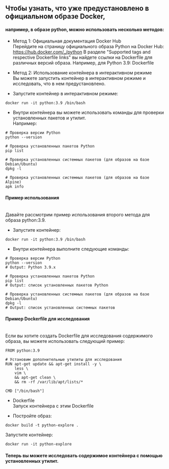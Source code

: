 ## Чтобы узнать, что уже предустановлено в официальном образе Docker,
#### например, в образе python, можно использовать несколько методов:

- Метод 1: Официальная документация Docker Hub
<br>Перейдите на страницу официального образа Python на Docker Hub: https://hub.docker.com/_/python
В разделе "Supported tags and respective Dockerfile links" вы найдете ссылки на Dockerfile для различных версий образа. Например, для Python 3.9: Dockerfile

- Метод 2: Использование контейнера в интерактивном режиме
<br>Вы можете запустить контейнер в интерактивном режиме и исследовать, что в нем предустановлено.

- Запустите контейнер в интерактивном режиме:
```
docker run -it python:3.9 /bin/bash
```

- Внутри контейнера вы можете использовать команды для проверки установленных пакетов и утилит.
<br>Например:
```
# Проверка версии Python
python --version

# Проверка установленных пакетов Python
pip list

# Проверка установленных системных пакетов (для образов на базе Debian/Ubuntu)
dpkg -l

# Проверка установленных системных пакетов (для образов на базе Alpine)
apk info
```

#### Пример использования
<br>Давайте рассмотрим пример использования второго метода для образа python:3.9.

- Запустите контейнер:
```
docker run -it python:3.9 /bin/bash
```

- Внутри контейнера выполните следующие команды:
```
# Проверка версии Python
python --version
# Output: Python 3.9.x

# Проверка установленных пакетов Python
pip list
# Output: список установленных пакетов Python

# Проверка установленных системных пакетов (для образов на базе Debian/Ubuntu)
dpkg -l
# Output: список установленных системных пакетов
```


#### Пример Dockerfile для исследования
<br>Если вы хотите создать Dockerfile для исследования содержимого образа, вы можете использовать следующий пример:
```
FROM python:3.9

# Установим дополнительные утилиты для исследования
RUN apt-get update && apt-get install -y \
    less \
    vim \
    && apt-get clean \
    && rm -rf /var/lib/apt/lists/*

CMD ["/bin/bash"]
```

- Dockerfile
<br>Запуск контейнера с этим Dockerfile

- Постройте образ:
```
docker build -t python-explore .
```

Запустите контейнер:
```
docker run -it python-explore
```


#### Теперь вы можете исследовать содержимое контейнера с помощью установленных утилит.